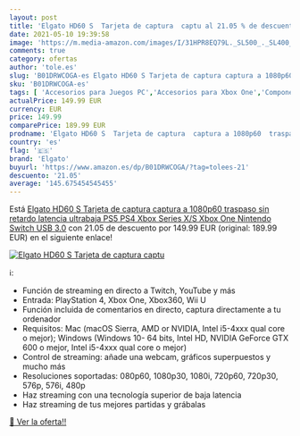 ```yaml
---
layout: post
title: 'Elgato HD60 S  Tarjeta de captura  captu al 21.05 % de descuento'
date: 2021-05-10 19:39:58
image: 'https://m.media-amazon.com/images/I/31HPR8EQ79L._SL500_._SL400_.jpg'
comments: true
category: ofertas
author: 'tole.es'
slug: 'B01DRWCOGA-es Elgato HD60 S Tarjeta de captura captura a 1080p60...'
sku: 'B01DRWCOGA-es'
tags: [ 'Accesorios para Juegos PC','Accesorios para Xbox One','Componentes','Dispositivos externos','Hardware y juegos para PlayStation 4','Hardware y juegos para Xbox One','Informática','Juegos y Accesorios para PC','Sintonizadores de televisión externos','Videojuegos','elgato','nintendo','ps4','ps5','switch','xbox', ]
actualPrice: 149.99 EUR
currency: EUR
price: 149.99
comparePrice: 189.99 EUR
prodname: 'Elgato HD60 S  Tarjeta de captura  captura a 1080p60  traspaso sin retardo  latencia ultrabaja  PS5  PS4  Xbox Series X/S  Xbox One  Nintendo Switch  USB 3.0'
country: 'es'
flag: '🇪🇸'
brand: 'Elgato'
buyurl: 'https://www.amazon.es/dp/B01DRWCOGA/?tag=tolees-21'
descuento: '21.05'
average: '145.675454545455'
---
```


Está [Elgato HD60 S  Tarjeta de captura  captura a 1080p60  traspaso sin retardo  latencia ultrabaja  PS5  PS4  Xbox Series X/S  Xbox One  Nintendo Switch  USB 3.0](https://www.amazon.es/dp/B01DRWCOGA/?tag=tolees-21) con 21.05 de descuento por 149.99 EUR (original: 189.99 EUR) en el siguiente enlace!

[![Elgato HD60 S  Tarjeta de captura  captu](https://m.media-amazon.com/images/I/31HPR8EQ79L._SL500_._SL400_.jpg)](https://www.amazon.es/dp/B01DRWCOGA/?tag=tolees-21)

ℹ️:

- Función de streaming en directo a Twitch, YouTube y más
- Entrada: PlayStation 4, Xbox One, Xbox360, Wii U
- Función incluida de comentarios en directo, captura directamente a tu ordenador
- Requisitos: Mac (macOS Sierra, AMD or NVIDIA, Intel i5-4xxx qual core o mejor); Windows (Windows 10- 64 bits, Intel HD, NVIDIA GeForce GTX 600 o mejor, Intel i5-4xxx qual core o mejor)
- Control de streaming: añade una webcam, gráficos superpuestos y mucho más
- Resoluciones soportadas: 080p60, 1080p30, 1080i, 720p60, 720p30, 576p, 576i, 480p
- Haz streaming con una tecnología superior de baja latencia
- Haz streaming de tus mejores partidas y grábalas

[🛒 Ver la oferta!!](https://www.amazon.es/dp/B01DRWCOGA/?tag=tolees-21)
